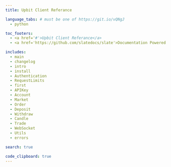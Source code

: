 ```yaml
---
title: Upbit Client Referance

language_tabs: # must be one of https://git.io/vQNgJ
  - python

toc_footers:
  - <a href='#'>Upbit Client Referance</a>
  - <a href='https://github.com/slatedocs/slate'>Documentation Powered by Slate</a>

includes:
  - main
  - changelog
  - intro
  - install
  - Authentication
  - RequestLimits
  - first
  - APIKey
  - Account
  - Market
  - Order
  - Deposit
  - Withdraw
  - Candle
  - Trade
  - WebSocket
  - Utils
  - errors

search: true

code_clipboard: true
---
```


